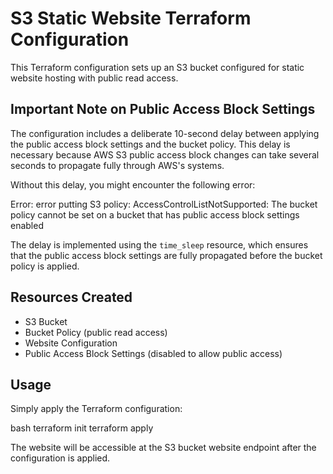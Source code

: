 # S3 Static Website Terraform Configuration

This Terraform configuration sets up an S3 bucket configured for static website hosting with public read access.

## Important Note on Public Access Block Settings

The configuration includes a deliberate 10-second delay between applying the public access block settings and the bucket policy. This delay is necessary because AWS S3 public access block changes can take several seconds to propagate fully through AWS's systems.

Without this delay, you might encounter the following error:

Error: error putting S3 policy: AccessControlListNotSupported: The bucket policy cannot be set on a bucket that has public access block settings enabled


The delay is implemented using the `time_sleep` resource, which ensures that the public access block settings are fully propagated before the bucket policy is applied.

## Resources Created

- S3 Bucket
- Bucket Policy (public read access)
- Website Configuration
- Public Access Block Settings (disabled to allow public access)

## Usage

Simply apply the Terraform configuration:

bash
terraform init
terraform apply


The website will be accessible at the S3 bucket website endpoint after the configuration is applied.